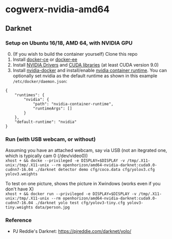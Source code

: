 # cogwerx-nvidia-amd64

## Darknet

### Setup on Ubuntu 16/18, AMD 64, with NVIDIA GPU
0. (If you wish to build the container yourself) Clone this repo
1. Install [docker-ce](https://docs.docker.com/install/linux/docker-ce/ubuntu/) or [docker-ee](https://docs.docker.com/install/linux/docker-ee/ubuntu/)
2. Install [NVIDIA Drivers](https://docs.nvidia.com/cuda/cuda-installation-guide-linux/index.html#ubuntu-installation) and [CUDA libraries](https://developer.nvidia.com/cuda-downloads?target_os=Linux&target_arch=x86_64&target_distro=Ubuntu) (at least CUDA version 9.0)
3. Install [nvidia-docker](https://github.com/NVIDIA/nvidia-docker) and install/enable [nvidia container runtime](https://github.com/nvidia/nvidia-container-runtime#installation).  You can optionally set nvidia as the default runtime as shown in this example `/etc/docker/daemon.json`:
```
{
    "runtimes": {
        "nvidia": {
            "path": "nvidia-container-runtime",
            "runtimeArgs": []
        }
    },
    "default-runtime": "nvidia"
}
```
### Run (with USB webcam, or without)
Assuming you have an attached webcam, say via USB (not an itegrated one, which is typically cam 0 (/dev/video0))    
`xhost + && docke --privileged -e DISPLAY=$DISPLAY -v /tmp/.X11-unix:/tmp/.X11-unix --rm openhorizon/amd64-nvidia-darknet:cuda9.0-cudnn7-16.04 ./darknet detector demo cfg/coco.data cfg/yolov3.cfg yolov3.weights`    

To test on one picture, shows the picture in Xwindows (works even if you don't have X)    
`xhost + && docker run --privileged -e DISPLAY=$DISPLAY -v /tmp/.X11-unix:/tmp/.X11-unix --rm openhorizon/amd64-nvidia-darknet:cuda9.0-cudnn7-16.04 ./darknet yolo test cfg/yolov3-tiny.cfg yolov3-tiny.weights data/person.jpg`   


### Reference
- PJ Reddie's Darknet: https://pjreddie.com/darknet/yolo/

